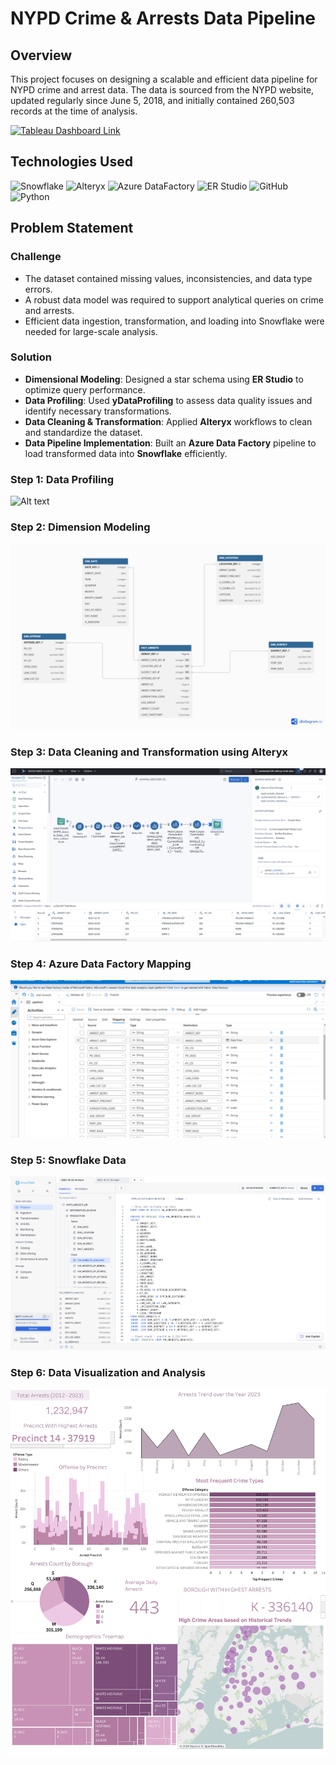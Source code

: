 # **NYPD Crime & Arrests Data Pipeline**  

## **Overview**  
This project focuses on designing a scalable and efficient data pipeline for NYPD crime and arrest data. The data is sourced from the NYPD website, updated regularly since June 5, 2018, and initially contained 260,503 records at the time of analysis.  

[![Tableau Dashboard Link](https://img.shields.io/badge/Tableau_Dashboard_Link-4285F4?style=for-the-badge&logo=codelabs&logoColor=white)](https://public.tableauD)

## **Technologies Used**  
![Snowflake](https://img.shields.io/badge/Snowflake-0093F1?style=for-the-badge&logo=snowflake&logoColor=white)
![Alteryx](https://img.shields.io/badge/Alteryx-E84D3D?style=for-the-badge&logoColor=white)
![Azure DataFactory](https://img.shields.io/badge/Azure%20DataFactory-0089D6?style=for-the-badge&logo=microsoft-azure&logoColor=white)
![ER Studio](https://img.shields.io/badge/ER%20Studio-4EA94B?style=for-the-badge&logoColor=white)
![GitHub](https://img.shields.io/badge/GitHub-100000?style=for-the-badge&logo=github&logoColor=white)
![Python](https://img.shields.io/badge/Python-FFD43B?style=for-the-badge&logo=python&logoColor=blue)

## **Problem Statement**  

### **Challenge**  
- The dataset contained missing values, inconsistencies, and data type errors.  
- A robust data model was required to support analytical queries on crime and arrests.  
- Efficient data ingestion, transformation, and loading into Snowflake were needed for large-scale analysis.  

### **Solution**  
- **Dimensional Modeling**: Designed a star schema using **ER Studio** to optimize query performance.  
- **Data Profiling**: Used **yDataProfiling** to assess data quality issues and identify necessary transformations.  
- **Data Cleaning & Transformation**: Applied **Alteryx** workflows to clean and standardize the dataset.  
- **Data Pipeline Implementation**: Built an **Azure Data Factory** pipeline to load transformed data into **Snowflake** efficiently.  

### Step 1: Data Profiling
![Alt text](./screenshots/DataProfling.png)

### Step 2: Dimension Modeling
![Alt text](./models/image.png)

### Step 3: Data Cleaning and Transformation using Alteryx
![Alt text](./screenshots/Alteryx.png)

### Step 4: Azure Data Factory Mapping
![Alt text](./screenshots/ADFMapping.png)

### Step 5: Snowflake Data
![Alt text](./screenshots/snowflakeLoad.png)

### Step 6: Data Visualization and Analysis
![Alt text](./screenshots/NYPDArrests.png)